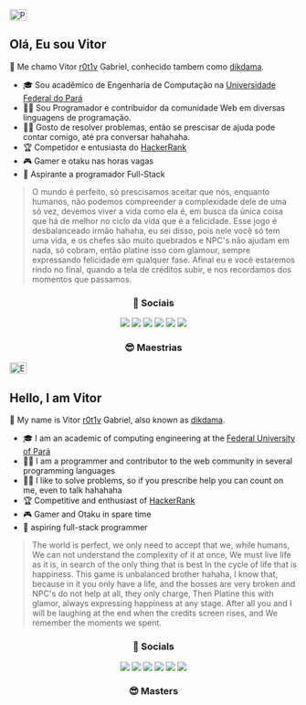 <p align="left">
  	<img alt="PT-BR" src="https://i.imgur.com/3fl9Sfi.gif" width="30" height="20"/>
</p>

## Olá, Eu sou Vitor
🎩 Me chamo Vitor [r0t1v](https://github.com/r0t1v/r0t1v) Gabriel, conhecido tambem como [dikdama](https://github.com/dikdama).
- 🎓 Sou acadêmico de Engenharia de Computação na [Universidade Federal do Pará](http://www.facompcastanhal.ufpa.br/)
- 👨‍💻 Sou Programador e contribuidor da comunidade Web em diversas linguagens de programação.
- 👨‍🏫 Gosto de resolver problemas, então se prescisar de ajuda pode contar comigo, até pra conversar hahahaha.
- 🏆 Competidor e entusiasta do [HackerRank](https://www.hackerrank.com/V1t0rm3nd3S)
- 🎮 Gamer e otaku nas horas vagas
- 🧙 Aspirante a programador Full-Stack
> O mundo é perfeito, só prescisamos aceitar que nós, enquanto humanos,
> não podemos compreender a complexidade dele de uma só vez,
> devemos viver a vida como ela é, em busca da única coisa que há de melhor
> no ciclo da vida que é a felicidade.
> Esse jogo é desbalanceado irmão hahaha, eu sei disso, pois nele você só tem uma vida,
> e os chefes são muito quebrados e NPC's não ajudam em nada, só cobram,
> então platine isso com glamour, sempre expressando felicidade em qualquer fase.
> Afinal eu e você estaremos rindo no final, quando a tela de créditos subir, e
> nos recordamos dos momentos que passamos.

<h3 align="center">👥 Sociais</h3>
<p align="center">
<a href="linkedin.com/in/mr-vitor-g-dantas" target="blank"><img src="https://imgur.com/OuAZ0Bj.png"></a>
<a href="instagram.com/vithorbiel" target="blank"><img src="https://imgur.com/mq7u9pL.png"></a>
<a href="twitter.com/vi_Throl" target="blank"><img src="https://imgur.com/zGYTikF.png"></a>
<a href="twitch.tv/dikdama" target="blank"><img src="https://imgur.com/gVmbkc5.png"></a>
<a href="mailto:vitorgmendes99@gmail.com" target="blank"><img src="https://imgur.com/kIzW3hz.png"></a>
<a href="codepen.com/r0t1vdev" target="blank"><img src="https://imgur.com/TYEPxUR.png"></a>

<h3 align="center">😎 Maestrias</h3>

</p>
<p align="left">
  	<img alt="EN-US" src="https://i.imgur.com/QqtGoQ4.gif" width="30" height="20" />
</p>

## Hello, I am Vitor 
🎩 My name is Vitor [r0t1v](https://github.com/r0t1v/r0t1v) Gabriel, also known as [dikdama](https://github.com/dikdama).
- 🎓 I am an academic of computing engineering at the [Federal University of Pará](http://www.facompascostanhal.ufpa.br/)
- 👨‍💻 I am a programmer and contributor to the web community in several programming languages
- 👨‍🏫 I like to solve problems, so if you prescribe help you can count on me, even to talk hahahaha
- 🏆 Competitive and enthusiast of [HackerRank](https://www.hackerrank.com/v1t0rm3nd3s)
- 🎮 Gamer and Otaku in spare time
- 🧙 aspiring full-stack programmer
> The world is perfect, we only need to accept that we, while humans,
> We can not understand the complexity of it at once,
> We must live life as it is, in search of the only thing that is best
> In the cycle of life that is happiness.
> This game is unbalanced brother hahaha, I know that, because in it you only have a life,
> and the bosses are very broken and NPC's do not help at all, they only charge,
> Then Platine this with glamor, always expressing happiness at any stage.
> After all you and I will be laughing at the end when the credits screen rises, and
> We remember the moments we spent. 

<h3 align="center">👥 Socials</h3>
<p align="center">
<a href="linkedin.com/in/mr-vitor-g-dantas" target="blank"><img src="https://imgur.com/OuAZ0Bj.png"></a>
<a href="instagram.com/vithorbiel" target="blank"><img src="https://imgur.com/mq7u9pL.png"></a>
<a href="twitter.com/vi_Throl" target="blank"><img src="https://imgur.com/zGYTikF.png"></a>
<a href="twitch.tv/dikdama" target="blank"><img src="https://imgur.com/gVmbkc5.png"></a>
<a href="mailto:vitorgmendes99@gmail.com" target="blank"><img src="https://imgur.com/kIzW3hz.png"></a>
<a href="codepen.com/r0t1vdev" target="blank"><img src="https://imgur.com/TYEPxUR.png"></a>

<h3 align="center">😎 Masters</h3>
<!---
r0t1v/r0t1v is a ✨ special ✨ repository because its `README.md` (this file) appears on your GitHub profile.
You can click the Preview link to take a look at your changes.
--->
